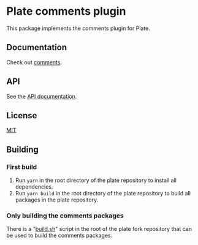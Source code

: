 # Plate comments plugin

This package implements the comments plugin for Plate.

## Documentation

Check out [comments](https://plate.udecode.io/docs/plugins/comments).

## API

See the [API documentation](https://plate-api.udecode.io/globals.html). 

## License

[MIT](../../../LICENSE)

## Building

### First build

1. Run `yarn` in the root directory of the plate repository to install all dependencies.
2. Run `yarn build`  in the root directory of the plate repository to build all packages in the plate repository.

### Only building the comments packages

There is a "[build.sh](https://github.com/xolvio/plate/blob/comments-xspecs/build.sh)" script 
in the root of the plate fork repository that can be used to build the comments packages.
